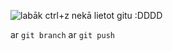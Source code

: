 ![labāk ctrl+z nekā lietot gitu :DDDD](https://img.devrant.com/devrant/rant/r_1840117_3JUPn.jpg)

ar `git branch`
ar `git push`

